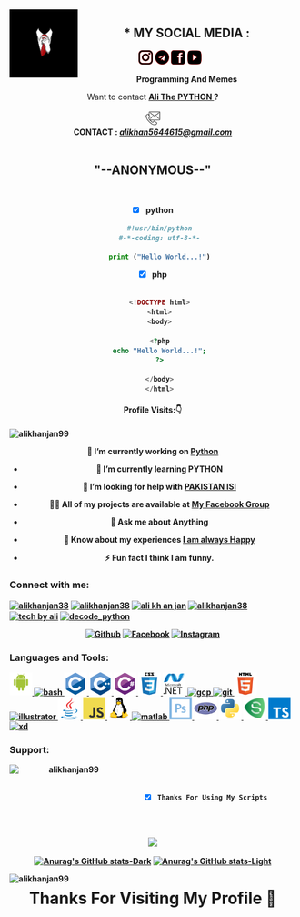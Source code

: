 <img src="https://github.com/Alikhanjan99/web_macker.html/blob/main/259076371_248127787303064_3333387612312772154_n.jpg" width="120" height="120" align="left">
<center>
  
  
  
   ## * MY SOCIAL MEDIA : <br>
<a href="https://Instagram.com/Alikhanjan38" target="_blank"><img src="https://github.com/Azim-vau/Azim-vau/blob/main/IMAGE/instagram.png" alt="alt text" width="25" height="25"></a> 
<a href="https://t.me/alikhanjan99"><img src="https://github.com/Azim-vau/Azim-vau/blob/main/IMAGE/telegram.png" alt="alt text" width="25" height="25"></a>
<a href="https://www.facebook.com/alikhan.jan.38" target="_blank"><img src="https://github.com/Azim-vau/Azim-vau/blob/main/IMAGE/facebook.png" alt="alt text" width="25" height="25"></a> <a href="https://www.youtube.com/channel/UCCAxDeai7jwgh7CbuLPlAZw"><img src="https://github.com/Azim-vau/Azim-vau/blob/main/IMAGE/youtube.png" alt="alt text" width="25" height="25"></a> 
&nbsp;&nbsp;     &nbsp;&nbsp;    &nbsp;&nbsp;   &nbsp;&nbsp;   &nbsp;&nbsp;
  
____Programming And Memes____

Want to contact <a href="https://github.com/Alikhanjan99"><b>Ali The PYTHON </a> ?</br><br>
<img src="https://github.com/Azim-vau/Azim-vau/blob/main/IMAGE/contact.png" alt="alt text" width="25" height="25"> <br>
CONTACT : <i>alikhan5644615@gmail.com</i>  <br> <br> 

<div align="center">
<h2>&quot;--ANONYMOUS--&quot;</h2>
</div> <br>
  
  
  
- [x] python
  ```python
  #!usr/bin/python
  #-*-coding: utf-8-*-
  
  print ("Hello World...!")
  ```
- [x] php
  ```php

  <!DOCTYPE html>
  <html>
  <body>

  <?php
  echo "Hello World...!";
  ?>

  </body>
  </html>

  ```

#### Profile Visits:👇

<p align="left"> <img src="https://komarev.com/ghpvc/?username=alikhanjan99&label=Profile%20views&color=0e75b6&style=flat" alt="alikhanjan99" /> </p>

🔭 I’m currently working on [Python](https://www.python.org/)

- 🌱 I’m currently learning **PYTHON**

- 🤝 I’m looking for help with [PAKISTAN ISI](https://en.wikipedia.org/wiki/Inter-Services_Intelligence)

- 👨‍💻 All of my projects are available at [My Facebook Group](https://facebook.com/groups/2082595868581044)

- 💬 Ask me about **Anything**

- 📄 Know about my experiences [I am always Happy]()

- ⚡ Fun fact **I think I am funny.**

<h3 align="left">Connect with me:</h3>
<p align="left">
<a href="https://twitter.com/alikhanjan38" target="blank"><img align="center" src="https://raw.githubusercontent.com/rahuldkjain/github-profile-readme-generator/master/src/images/icons/Social/twitter.svg" alt="alikhanjan38" height="30" width="40" /></a>
<a href="https://codesandbox.com/alikhanjan38" target="blank"><img align="center" src="https://cdn.jsdelivr.net/npm/simple-icons@3.0.1/icons/codesandbox.svg" alt="alikhanjan38" height="30" width="40" /></a>
<a href="https://fb.com/alikhan.jan.38" target="blank"><img align="center" src="https://raw.githubusercontent.com/rahuldkjain/github-profile-readme-generator/master/src/images/icons/Social/facebook.svg" alt="ali kh an jan" height="30" width="40" /></a>
<a href="https://instagram.com/alikhanjan38" target="blank"><img align="center" src="https://raw.githubusercontent.com/rahuldkjain/github-profile-readme-generator/master/src/images/icons/Social/instagram.svg" alt="alikhanjan38" height="30" width="40" /></a>
<a href="https://www.youtube.com/channel/UCaHT2lcr6wpGfPMPW0wuh-g" target="blank"><img align="center" src="https://raw.githubusercontent.com/rahuldkjain/github-profile-readme-generator/master/src/images/icons/Social/youtube.svg" alt="tech by ali" height="30" width="40" /></a>
<a href="/decode_python" target="blank"><img align="center" src="https://raw.githubusercontent.com/rahuldkjain/github-profile-readme-generator/master/src/images/icons/Social/rss.svg" alt="decode_python" height="30" width="40" /></a>
</p>

<div align="center">

[![Github](https://img.shields.io/badge/Github-Ali--KHAN-dimgray?style=flat-square&logo=github)](https://github.com/alikhanjan99) [![Facebook](https://img.shields.io/badge/Facebook-Ali--KHAn-blue?style=flat-square&logo=facebook)](https://www.facebook.com/alikhan.jan.38) [![Instagram](https://img.shields.io/badge/Instagram-Ali--KHAn-hotpink?style=flat-square&logo=instagram)](https://Instagram.com/alikhanjan38)

</div>

<h3 align="left">Languages and Tools:</h3>
<p align="left"> <a href="https://developer.android.com" target="_blank"> <img src="https://raw.githubusercontent.com/devicons/devicon/master/icons/android/android-original-wordmark.svg" alt="android" width="40" height="40"/> </a> <a href="https://www.gnu.org/software/bash/" target="_blank"> <img src="https://www.vectorlogo.zone/logos/gnu_bash/gnu_bash-icon.svg" alt="bash" width="40" height="40"/> </a> <a href="https://www.cprogramming.com/" target="_blank"> <img src="https://raw.githubusercontent.com/devicons/devicon/master/icons/c/c-original.svg" alt="c" width="40" height="40"/> </a> <a href="https://www.w3schools.com/cpp/" target="_blank"> <img src="https://raw.githubusercontent.com/devicons/devicon/master/icons/cplusplus/cplusplus-original.svg" alt="cplusplus" width="40" height="40"/> </a> <a href="https://www.w3schools.com/cs/" target="_blank"> <img src="https://raw.githubusercontent.com/devicons/devicon/master/icons/csharp/csharp-original.svg" alt="csharp" width="40" height="40"/> </a> <a href="https://www.w3schools.com/css/" target="_blank"> <img src="https://raw.githubusercontent.com/devicons/devicon/master/icons/css3/css3-original-wordmark.svg" alt="css3" width="40" height="40"/> </a> <a href="https://dotnet.microsoft.com/" target="_blank"> <img src="https://raw.githubusercontent.com/devicons/devicon/master/icons/dot-net/dot-net-original-wordmark.svg" alt="dotnet" width="40" height="40"/> </a> <a href="https://cloud.google.com" target="_blank"> <img src="https://www.vectorlogo.zone/logos/google_cloud/google_cloud-icon.svg" alt="gcp" width="40" height="40"/> </a> <a href="https://git-scm.com/" target="_blank"> <img src="https://www.vectorlogo.zone/logos/git-scm/git-scm-icon.svg" alt="git" width="40" height="40"/> </a> <a href="https://www.w3.org/html/" target="_blank"> <img src="https://raw.githubusercontent.com/devicons/devicon/master/icons/html5/html5-original-wordmark.svg" alt="html5" width="40" height="40"/> </a> <a href="https://www.adobe.com/in/products/illustrator.html" target="_blank"> <img src="https://www.vectorlogo.zone/logos/adobe_illustrator/adobe_illustrator-icon.svg" alt="illustrator" width="40" height="40"/> </a> <a href="https://www.java.com" target="_blank"> <img src="https://raw.githubusercontent.com/devicons/devicon/master/icons/java/java-original.svg" alt="java" width="40" height="40"/> </a> <a href="https://developer.mozilla.org/en-US/docs/Web/JavaScript" target="_blank"> <img src="https://raw.githubusercontent.com/devicons/devicon/master/icons/javascript/javascript-original.svg" alt="javascript" width="40" height="40"/> </a> <a href="https://www.linux.org/" target="_blank"> <img src="https://raw.githubusercontent.com/devicons/devicon/master/icons/linux/linux-original.svg" alt="linux" width="40" height="40"/> </a> <a href="https://www.mathworks.com/" target="_blank"> <img src="https://upload.wikimedia.org/wikipedia/commons/2/21/Matlab_Logo.png" alt="matlab" width="40" height="40"/> </a> <a href="https://www.photoshop.com/en" target="_blank"> <img src="https://raw.githubusercontent.com/devicons/devicon/master/icons/photoshop/photoshop-line.svg" alt="photoshop" width="40" height="40"/> </a> <a href="https://www.php.net" target="_blank"> <img src="https://raw.githubusercontent.com/devicons/devicon/master/icons/php/php-original.svg" alt="php" width="40" height="40"/> </a> <a href="https://www.python.org" target="_blank"> <img src="https://raw.githubusercontent.com/devicons/devicon/master/icons/python/python-original.svg" alt="python" width="40" height="40"/> </a> <a href="https://scully.io/" target="_blank"> <img src="https://raw.githubusercontent.com/scullyio/scully/main/assets/logos/SVG/scullyio-icon.svg" alt="scully" width="40" height="40"/> </a> <a href="https://www.typescriptlang.org/" target="_blank"> <img src="https://raw.githubusercontent.com/devicons/devicon/master/icons/typescript/typescript-original.svg" alt="typescript" width="40" height="40"/> </a> <a href="https://www.adobe.com/products/xd.html" target="_blank"> <img src="https://cdn.worldvectorlogo.com/logos/adobe-xd.svg" alt="xd" width="40" height="40"/> </a> </p>

<h3 align="left">Support:</h3>
<p><a href="https://www.buymeacoffee.com/alikhanjan99"> <img align="left" src="https://cdn.buymeacoffee.com/buttons/v2/default-yellow.png" height="50" width="210" alt="alikhanjan99" /></a></p><br><br>


 - [x]  ```Thanks For Using My Scripts``` 



<br><br>

  <p><img src="https://github-profile-trophy.vercel.app/?username=alikhanjan99"></p>

 [![Anurag's GitHub stats-Dark](https://github-readme-stats.vercel.app/api?username=alikhanjan99&show_icons=true&theme=dark#gh-dark-mode-only)](https://github.com/anuraghazra/github-readme-stats#gh-dark-mode-only)
[![Anurag's GitHub stats-Light](https://github-readme-stats.vercel.app/api?username=anuraghazra&show_icons=true&theme=default#gh-light-mode-only)](https://github.com/anuraghazra/github-readme-stats#gh-light-mode-only)
<p><img align="left" src="https://github-readme-streak-stats.herokuapp.com/?user=alikhanjan99&" alt="alikhanjan99"/></p>





<div align="center">
  <h1> Thanks For Visiting My Profile 🤞</h1>
</div>
